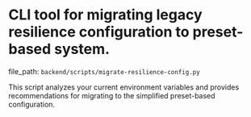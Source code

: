 # CLI tool for migrating legacy resilience configuration to preset-based system.

  file_path: `backend/scripts/migrate-resilience-config.py`

This script analyzes your current environment variables and provides
recommendations for migrating to the simplified preset-based configuration.
